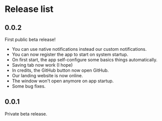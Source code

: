 # Release list

## 0.0.2
First public beta release!

+ You can use native notifications instead our custom notifications.
+ You can now register the app to start on system startup.
+ On first start, the app self-configure some basics things automatically.
+ Saving tab now work (I hope)
+ In credits, the GitHub button now open GitHub.
+ Our landing website is now online.
+ The window won't open anymore on app startup.
+ Some bug fixes.

## 0.0.1
Private beta release.
